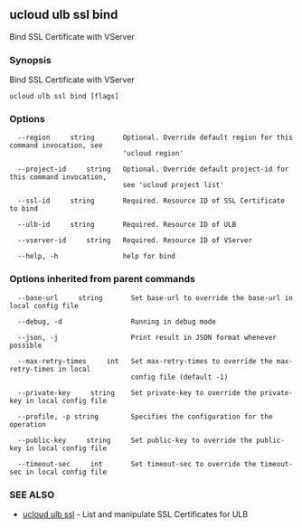 ## ucloud ulb ssl bind

Bind SSL Certificate with VServer

### Synopsis

Bind SSL Certificate with VServer

```
ucloud ulb ssl bind [flags]
```

### Options

```
  --region     string       Optional. Override default region for this command invocation, see
                            'ucloud region' 

  --project-id     string   Optional. Override default project-id for this command invocation,
                            see 'ucloud project list' 

  --ssl-id     string       Required. Resource ID of SSL Certificate to bind 

  --ulb-id     string       Required. Resource ID of ULB 

  --vserver-id     string   Required. Resource ID of VServer 

  --help, -h                help for bind 

```

### Options inherited from parent commands

```
  --base-url     string       Set base-url to override the base-url in local config file 

  --debug, -d                 Running in debug mode 

  --json, -j                  Print result in JSON format whenever possible 

  --max-retry-times     int   Set max-retry-times to override the max-retry-times in local
                              config file (default -1) 

  --private-key     string    Set private-key to override the private-key in local config file 

  --profile, -p string        Specifies the configuration for the operation 

  --public-key     string     Set public-key to override the public-key in local config file 

  --timeout-sec     int       Set timeout-sec to override the timeout-sec in local config file 

```

### SEE ALSO

* [ucloud ulb ssl](developer/cli/cmd/ucloud/ulb/ssl)	 - List and manipulate SSL Certificates for ULB


